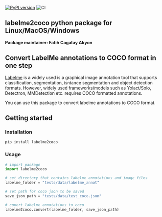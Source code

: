 [![PyPI version](https://badge.fury.io/py/labelme2coco.svg)](https://badge.fury.io/py/craft-text-detector)
![CI](https://github.com/fcakyon/labelme2coco/workflows/CI/badge.svg)

## labelme2coco python package for Linux/MacOS/Windows
 **Package maintainer: Fatih Cagatay Akyon**

## Convert LabelMe annotations to COCO format in one step
[Labelme](https://github.com/wkentaro/labelme) is a widely used is a graphical image annotation tool that supports classification, segmentation, isntance segmentation and object detection formats.
However, widely used frameworks/models such as Yolact/Solo, Detectron, MMDetection etc. requires COCO formatted annotations.

You can use this package to convert labelme annotations to COCO format.

## Getting started
### Installation
```
pip install labelme2coco
```

### Usage
```python
# import package
import labelme2coco

# set directory that contains labelme annotations and image files
labelme_folder = "tests/data/labelme_annot"

# set path for coco json to be saved
save_json_path = "tests/data/test_coco.json"

# conert labelme annotations to coco
labelme2coco.convert(labelme_folder, save_json_path)
```

